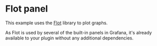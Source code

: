 # Flot panel

This example uses the [Flot](https://www.flotcharts.org) library to plot graphs.

As Flot is used by several of the built-in panels in Grafana, it's already available to your plugin without any additional dependencies.
